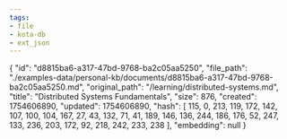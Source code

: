 ```yaml
---
tags:
- file
- kota-db
- ext_json
---
```

{
  "id": "d8815ba6-a317-47bd-9768-ba2c05aa5250",
  "file_path": "./examples-data/personal-kb/documents/d8815ba6-a317-47bd-9768-ba2c05aa5250.md",
  "original_path": "/learning/distributed-systems.md",
  "title": "Distributed Systems Fundamentals",
  "size": 876,
  "created": 1754606890,
  "updated": 1754606890,
  "hash": [
    115,
    0,
    213,
    119,
    172,
    142,
    107,
    100,
    104,
    167,
    27,
    43,
    132,
    71,
    41,
    189,
    146,
    136,
    244,
    186,
    176,
    52,
    247,
    133,
    236,
    203,
    172,
    92,
    218,
    242,
    233,
    238
  ],
  "embedding": null
}